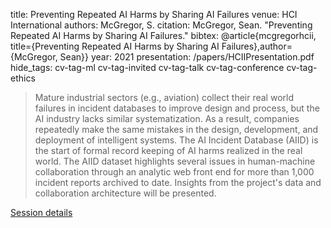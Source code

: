 title: Preventing Repeated AI Harms by Sharing AI Failures
venue: HCI International
authors: McGregor, S.
citation: McGregor, Sean. "Preventing Repeated AI Harms by Sharing AI Failures."
bibtex: @article{mcgregorhcii, title={Preventing Repeated AI Harms by Sharing AI Failures},author={McGregor, Sean}}
year: 2021
presentation: /papers/HCIIPresentation.pdf
hide_tags: cv-tag-ml cv-tag-invited cv-tag-talk cv-tag-conference cv-tag-ethics

> Mature industrial sectors (e.g., aviation) collect their real world failures in incident databases to improve design and process, but the AI industry lacks similar systematization. As a result, companies repeatedly make the same mistakes in the design, development, and deployment of intelligent systems. The AI Incident Database (AIID) is the start of formal record keeping of AI harms realized in the real world. The AIID dataset highlights several issues in human-machine collaboration through an analytic web front end for more than 1,000 incident reports archived to date. Insights from the project's data and collaboration architecture will be presented.

[Session details](http://2021.hci.international/Human-Centered_AI_Thematic_Sessions.html#1011)
